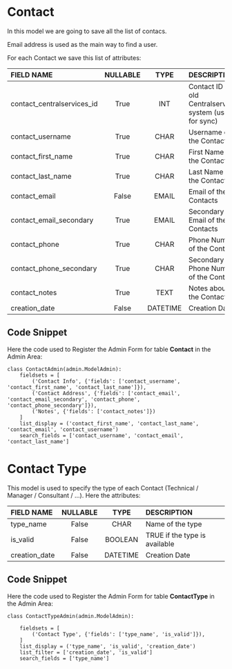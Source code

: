 # Contact

In this model we are going to save all the list of contacs. 

Email address is used as the main way to find a user.

For each Contact we save this list of attributes:

|FIELD NAME | NULLABLE | TYPE | DESCRIPTION|
|:----------- | :-----------: | :-----------: | :-----------|
|contact_centralservices_id  | True      |  INT           | Contact ID on old Centralservices system (used for sync)|
|contact_username       | True     |  CHAR   | Username of the Contacts|
|contact_first_name     | True      |  CHAR   | First Name of the Contacts|
|contact_last_name      | True      |  CHAR   | Last Name of the Contacts|
|contact_email          | False     |  EMAIL  | Email of the Contacts|
|contact_email_secondary | True     |  EMAIL  | Secondary Email of the Contacts|
|contact_phone          | True      |  CHAR   | Phone Number of the Contacts|
|contact_phone_secondary | True      |  CHAR   | Secondary Phone Number of the Contacts|
|contact_notes          | True      |  TEXT   | Notes about of the Contacts|
|creation_date          | False     |  DATETIME   | Creation Date|

## Code Snippet 

Here the code used to Register the Admin Form for table **Contact** in the Admin Area:

    class ContactAdmin(admin.ModelAdmin):
        fieldsets = [
            ('Contact Info', {'fields': ['contact_username', 'contact_first_name', 'contact_last_name']}),
            ('Contact Address', {'fields': ['contact_email', 'contact_email_secondary', 'contact_phone', 'contact_phone_secondary']}),
            ('Notes', {'fields': ['contact_notes']})
        ]
        list_display = ('contact_first_name', 'contact_last_name', 'contact_email', 'contact_username')
        search_fields = ['contact_username', 'contact_email', 'contact_last_name']



# Contact Type

This model is used to specify the type of each Contact (Technical / Manager / Consultant / ...). 
Here the attributes:

|FIELD NAME | NULLABLE | TYPE | DESCRIPTION|
|:----------- | :-----------: | :-----------: | :-----------|
|type_name              | False     |  CHAR       | Name of the type|
|is_valid               | False     |  BOOLEAN    | TRUE if the type is available|
|creation_date          | False     |  DATETIME   | Creation Date|

## Code Snippet

Here the code used to Register the Admin Form for table **ContactType** in the Admin Area:

    class ContactTypeAdmin(admin.ModelAdmin):

        fieldsets = [
            ('Contact Type', {'fields': ['type_name', 'is_valid']}),
        ]
        list_display = ('type_name', 'is_valid', 'creation_date')
        list_filter = ['creation_date', 'is_valid']
        search_fields = ['type_name']

